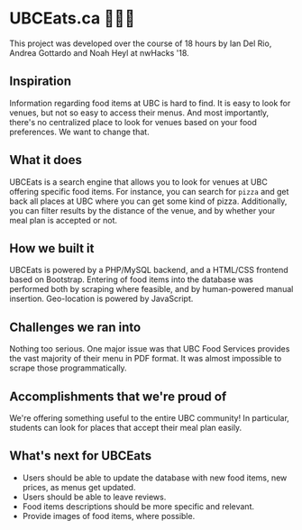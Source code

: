 # UBCEats.ca 🧀🌭🍕

This project was developed over the course of 18 hours by Ian Del Rio, Andrea Gottardo and Noah Heyl at nwHacks '18.

## Inspiration

Information regarding food items at UBC is hard to find. It is easy to look for venues, but not so easy to access their menus. And most importantly, there's no centralized place to look for venues based on your food preferences. We want to change that.

## What it does

UBCEats is a search engine that allows you to look for venues at UBC offering specific food items. For instance, you can search for `pizza` and get back all places at UBC where you can get some kind of pizza. Additionally, you can filter results by the distance of the venue, and by whether your meal plan is accepted or not.

## How we built it

UBCEats is powered by a PHP/MySQL backend, and a HTML/CSS frontend based on Bootstrap. Entering of food items into the database was performed both by scraping where feasible, and by human-powered manual insertion. Geo-location is powered by JavaScript.

## Challenges we ran into

Nothing too serious. One major issue was that UBC Food Services provides the vast majority of their menu in PDF format. It was almost impossible to scrape those programmatically.

## Accomplishments that we're proud of

We're offering something useful to the entire UBC community! In particular, students can look for places that accept their meal plan easily.

## What's next for UBCEats

- Users should be able to update the database with new food items, new prices, as menus get updated.
- Users should be able to leave reviews.
- Food items descriptions should be more specific and relevant.
- Provide images of food items, where possible.